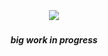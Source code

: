 
⠀⠀
⠀⠀⠀⠀
##### <p align="center">![](https://komarev.com/ghpvc/?username=trody&color=e28c36&label=oomf-in-laws&style=flat)</p>
##### <p align="center">big work in progress</p>
⠀⠀
⠀⠀
